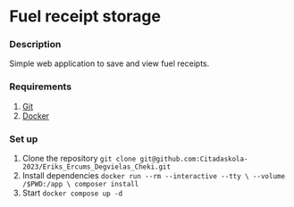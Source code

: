 # **Fuel receipt storage**

### **Description**
Simple web application to save and view fuel receipts.

### **Requirements**
1. [Git](https://git-scm.com/downloads)
2. [Docker](https://www.docker.com/get-started/)

### **Set up**
1. Clone the repository
   `git clone git@github.com:Citadaskola-2023/Eriks_Ercums_Degvielas_Cheki.git`
2. Install dependencies
`docker run --rm --interactive --tty \
   --volume /$PWD:/app \
   composer install`
3. Start
`docker compose up -d`
